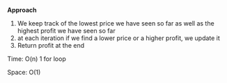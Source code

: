 **Approach** 


1. We keep track of the lowest price we have seen so far as well as the highest profit we have seen so far
2. at each iteration if we find a lower price or a higher profit, we update it
3. Return profit at the end


Time: O(n) 1 for loop


Space: O(1) 